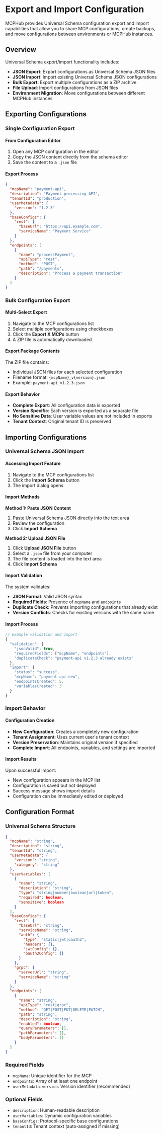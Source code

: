 # Export and Import Configuration

MCPHub provides Universal Schema configuration export and import capabilities that allow you to share MCP configurations, create backups, and move configurations between environments or MCPHub instances.

## Overview

Universal Schema export/import functionality includes:
- **JSON Export**: Export configurations as Universal Schema JSON files
- **JSON Import**: Import existing Universal Schema JSON configurations
- **Bulk Export**: Export multiple configurations as a ZIP archive
- **File Upload**: Import configurations from JSON files
- **Environment Migration**: Move configurations between different MCPHub instances

## Exporting Configurations

### Single Configuration Export

#### From Configuration Editor
1. Open any MCP configuration in the editor
2. Copy the JSON content directly from the schema editor
3. Save the content to a `.json` file

#### Export Process
```json
{
  "mcpName": "payment-api",
  "description": "Payment processing API",
  "tenantId": "production",
  "userMetadata": {
    "version": "1.2.3"
  },
  "baseConfigs": {
    "rest": {
      "baseUrl": "https://api.example.com",
      "serviceName": "Payment Service"
    }
  },
  "endpoints": [
    {
      "name": "processPayment",
      "apiType": "rest",
      "method": "POST",
      "path": "/payments",
      "description": "Process a payment transaction"
    }
  ]
}
```

### Bulk Configuration Export

#### Multi-Select Export
1. Navigate to the MCP configurations list
2. Select multiple configurations using checkboxes
3. Click the **Export X MCPs** button
4. A ZIP file is automatically downloaded

#### Export Package Contents
The ZIP file contains:
- Individual JSON files for each selected configuration
- Filename format: `{mcpName}_v{version}.json`
- Example: `payment-api_v1.2.3.json`

#### Export Behavior
- **Complete Export**: All configuration data is exported
- **Version Specific**: Each version is exported as a separate file
- **No Sensitive Data**: User variable values are not included in exports
- **Tenant Context**: Original tenant ID is preserved

## Importing Configurations

### Universal Schema JSON Import

#### Accessing Import Feature
1. Navigate to the MCP configurations list
2. Click the **Import Schema** button
3. The import dialog opens

#### Import Methods

**Method 1: Paste JSON Content**
1. Paste Universal Schema JSON directly into the text area
2. Review the configuration
3. Click **Import Schema**

**Method 2: Upload JSON File**
1. Click **Upload JSON File** button
2. Select a `.json` file from your computer
3. The file content is loaded into the text area
4. Click **Import Schema**

#### Import Validation

The system validates:
- **JSON Format**: Valid JSON syntax
- **Required Fields**: Presence of `mcpName` and `endpoints`
- **Duplicate Check**: Prevents importing configurations that already exist
- **Version Conflicts**: Checks for existing versions with the same name

#### Import Process
```typescript
// Example validation and import
{
  "validation": {
    "jsonValid": true,
    "requiredFields": ["mcpName", "endpoints"],
    "duplicateCheck": "payment-api v1.2.3 already exists"
  },
  "import": {
    "status": "success",
    "mcpName": "payment-api-new",
    "endpointsCreated": 5,
    "variablesCreated": 3
  }
}
```

### Import Behavior

#### Configuration Creation
- **New Configuration**: Creates a completely new configuration
- **Tenant Assignment**: Uses current user's tenant context
- **Version Preservation**: Maintains original version if specified
- **Complete Import**: All endpoints, variables, and settings are imported

#### Import Results
Upon successful import:
- New configuration appears in the MCP list
- Configuration is saved but not deployed
- Success message shows import details
- Configuration can be immediately edited or deployed

## Configuration Format

### Universal Schema Structure

```json
{
  "mcpName": "string",
  "description": "string", 
  "tenantId": "string",
  "userMetadata": {
    "version": "string",
    "category": "string"
  },
  "userVariables": [
    {
      "name": "string",
      "description": "string",
      "type": "string|number|boolean|url|token",
      "required": boolean,
      "sensitive": boolean
    }
  ],
  "baseConfigs": {
    "rest": {
      "baseUrl": "string",
      "serviceName": "string",
      "auth": {
        "type": "static|jwt|oauth2",
        "headers": {},
        "jwtConfig": {},
        "oauth2Config": {}
      }
    },
    "grpc": {
      "serverUrl": "string",
      "serviceName": "string"
    }
  },
  "endpoints": [
    {
      "name": "string",
      "apiType": "rest|grpc",
      "method": "GET|POST|PUT|DELETE|PATCH",
      "path": "string",
      "description": "string",
      "enabled": boolean,
      "queryParameters": [],
      "pathParameters": [],
      "bodyParameters": []
    }
  ]
}
```

### Required Fields
- `mcpName`: Unique identifier for the MCP
- `endpoints`: Array of at least one endpoint
- `userMetadata.version`: Version identifier (recommended)

### Optional Fields  
- `description`: Human-readable description
- `userVariables`: Dynamic configuration variables
- `baseConfigs`: Protocol-specific base configurations
- `tenantId`: Tenant context (auto-assigned if missing)


